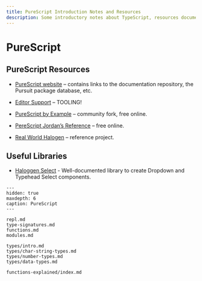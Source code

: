 ```yaml
---
title: PureScript Introduction Notes and Resources
description: Some introductory notes about TypeScript, resources documentation, tools and relevant topics.
---
```


# PureScript

## PureScript Resources

- [PureScript website](https://www.purescript.org/) – contains links to the documentation repository, the Pursuit package database, etc.
- [Editor Support](https://github.com/purescript/documentation/blob/master/ecosystem/Editor-and-tool-support.md) – TOOLING!
- [PureScript by Example](https://book.purescript.org) – community fork, free online.
- [PereScript Jordan’s Reference](https://jordanmartinez.github.io/purescript-jordans-reference-site/) – free online.

- [Real World Halogen](https://github.com/thomashoneyman/purescript-halogen-realworld) – reference project.

## Useful Libraries

- [Haloggen Select](https://citizennet.github.io/purescript-halogen-select/) - Well-documented library to create Dropdown and Typehead Select components.
 
```{toctree}
---
hidden: true
maxdepth: 6
caption: PureScript
---

repl.md
type-signatures.md
functions.md
modules.md

types/intro.md
types/char-string-types.md
types/number-types.md
types/data-types.md

functions-explained/index.md
```
